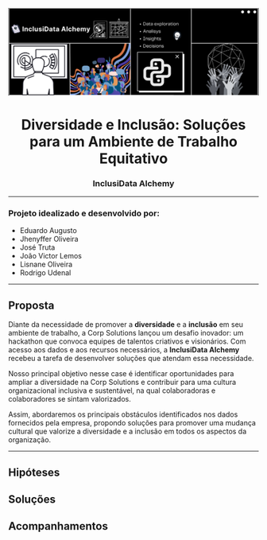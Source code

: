 [![Ada Hack!](AdaHack.png)](https://github.com/Ada-Empregabilidade/adahack-2024-dados/tree/main/Entregas/DD-08)

<h1 align="center">Diversidade e Inclusão: Soluções para um Ambiente de Trabalho Equitativo</h1>
<h3 align="center">InclusiData Alchemy</h3>

---

### Projeto idealizado e desenvolvido por:
+ Eduardo Augusto
+ Jhenyffer Oliveira
+ José Truta
+ João Victor Lemos
+ Lisnane Oliveira
+ Rodrigo Udenal

---

## Proposta 
Diante da necessidade de promover a **diversidade** e a **inclusão** em seu ambiente de trabalho, a Corp Solutions lançou um desafio inovador: um hackathon que convoca equipes de talentos criativos e visionários. Com acesso aos dados e aos recursos necessários, a **InclusiData Alchemy** recebeu a tarefa de desenvolver soluções que atendam essa necessidade. 

Nosso principal objetivo nesse case é identificar oportunidades para ampliar a diversidade na Corp Solutions e contribuir para uma cultura organizacional inclusiva e sustentável, na qual colaboradoras e colaboradores se sintam valorizados.

Assim, abordaremos os principais obstáculos identificados nos dados fornecidos pela empresa, propondo soluções para promover uma mudança cultural que valorize a diversidade e a inclusão em todos os aspectos da organização.

---

## Hipóteses

## Soluções

## Acompanhamentos
